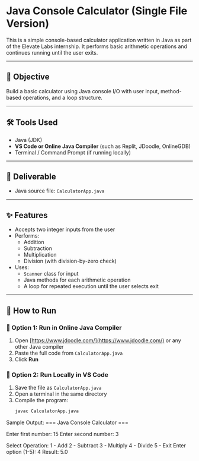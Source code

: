 # Java Console Calculator (Single File Version)

This is a simple console-based calculator application written in Java as part of the Elevate Labs internship. It performs basic arithmetic operations and continues running until the user exits.

---

## 🎯 Objective

Build a basic calculator using Java console I/O with user input, method-based operations, and a loop structure.

---

## 🛠 Tools Used

- Java (JDK)
- **VS Code or Online Java Compiler** (such as Replit, JDoodle, OnlineGDB)
- Terminal / Command Prompt (if running locally)

---

## 📁 Deliverable

- Java source file: `CalculatorApp.java`

---

## ✨ Features

- Accepts two integer inputs from the user
- Performs:
  - Addition
  - Subtraction
  - Multiplication
  - Division (with division-by-zero check)
- Uses:
  - `Scanner` class for input
  - Java methods for each arithmetic operation
  - A loop for repeated execution until the user selects exit

---

## 🚀 How to Run

### 🔹 Option 1: Run in Online Java Compiler
1. Open [https://www.jdoodle.com/](https://www.jdoodle.com/) or any other Java compiler
2. Paste the full code from `CalculatorApp.java`
3. Click **Run**

### 🔹 Option 2: Run Locally in VS Code
1. Save the file as `CalculatorApp.java`
2. Open a terminal in the same directory
3. Compile the program:
   ```bash
   javac CalculatorApp.java


Sample Output:
=== Java Console Calculator ===

Enter first number: 15
Enter second number: 3

Select Operation:
1 - Add
2 - Subtract
3 - Multiply
4 - Divide
5 - Exit
Enter option (1-5): 4
Result: 5.0

